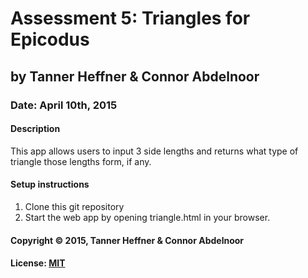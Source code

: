 # Assessment 5: Triangles for Epicodus
## by Tanner Heffner & Connor Abdelnoor
### Date: April 10th, 2015
#### Description

This app allows users to input 3 side lengths and returns what type of triangle those lengths form, if any.

#### Setup instructions
1. Clone this git repository
2. Start the web app by opening triangle.html in your browser.

#### Copyright © 2015, Tanner Heffner & Connor Abdelnoor

#### License: [MIT](https://github.com/twbs/bootstrap/blob/master/LICENSE)  

